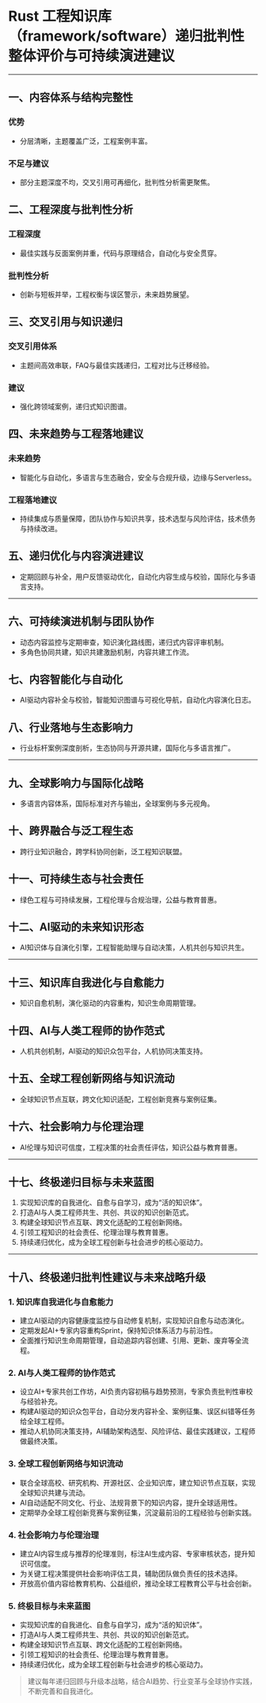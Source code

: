 # Rust 工程知识库（framework/software）递归批判性整体评价与可持续演进建议

---

## 一、内容体系与结构完整性

### 优势

- 分层清晰，主题覆盖广泛，工程案例丰富。

### 不足与建议

- 部分主题深度不均，交叉引用可再细化，批判性分析需更聚焦。

## 二、工程深度与批判性分析

### 工程深度

- 最佳实践与反面案例并重，代码与原理结合，自动化与安全贯穿。

### 批判性分析

- 创新与短板并举，工程权衡与误区警示，未来趋势展望。

## 三、交叉引用与知识递归

### 交叉引用体系

- 主题间高效串联，FAQ与最佳实践递归，工程对比与迁移经验。

### 建议

- 强化跨领域案例，递归式知识图谱。

## 四、未来趋势与工程落地建议

### 未来趋势

- 智能化与自动化，多语言与生态融合，安全与合规升级，边缘与Serverless。

### 工程落地建议

- 持续集成与质量保障，团队协作与知识共享，技术选型与风险评估，技术债务与持续改进。

## 五、递归优化与内容演进建议

- 定期回顾与补全，用户反馈驱动优化，自动化内容生成与校验，国际化与多语言支持。

---

## 六、可持续演进机制与团队协作

- 动态内容监控与定期审查，知识演化路线图，递归式内容评审机制。
- 多角色协同共建，知识共建激励机制，内容共建工作流。

## 七、内容智能化与自动化

- AI驱动内容补全与校验，智能知识图谱与可视化导航，自动化内容演化日志。

## 八、行业落地与生态影响力

- 行业标杆案例深度剖析，生态协同与开源共建，国际化与多语言推广。

---

## 九、全球影响力与国际化战略

- 多语言内容体系，国际标准对齐与输出，全球案例与多元视角。

## 十、跨界融合与泛工程生态

- 跨行业知识融合，跨学科协同创新，泛工程知识联盟。

## 十一、可持续生态与社会责任

- 绿色工程与可持续发展，工程伦理与合规治理，公益与教育普惠。

## 十二、AI驱动的未来知识形态

- AI知识体与自演化引擎，工程智能助理与自动决策，人机共创与知识共生。

---

## 十三、知识库自我进化与自愈能力

- 知识自愈机制，演化驱动的内容重构，知识生命周期管理。

## 十四、AI与人类工程师的协作范式

- 人机共创机制，AI驱动的知识众包平台，人机协同决策支持。

## 十五、全球工程创新网络与知识流动

- 全球知识节点互联，跨文化知识适配，工程创新竞赛与案例征集。

## 十六、社会影响力与伦理治理

- AI伦理与知识可信度，工程决策的社会责任评估，知识公益与教育普惠。

---

## 十七、终极递归目标与未来蓝图

1. 实现知识库的自我进化、自愈与自学习，成为“活的知识体”。
2. 打造AI与人类工程师共生、共创、共议的知识创新范式。
3. 构建全球知识节点互联、跨文化适配的工程创新网络。
4. 引领工程知识的社会责任、伦理治理与教育普惠。
5. 持续递归优化，成为全球工程创新与社会进步的核心驱动力。

---

## 十八、终极递归批判性建议与未来战略升级

### 1. 知识库自我进化与自愈能力

- 建立AI驱动的内容健康度监控与自动修复机制，实现知识自愈与动态演化。
- 定期发起AI+专家内容重构Sprint，保持知识体系活力与前沿性。
- 全面推行知识生命周期管理，自动追踪内容创建、引用、更新、废弃等全流程。

### 2. AI与人类工程师的协作范式

- 设立AI+专家共创工作坊，AI负责内容初稿与趋势预测，专家负责批判性审校与经验补充。
- 构建AI驱动的知识众包平台，自动分发内容补全、案例征集、误区纠错等任务给全球工程师。
- 推动人机协同决策支持，AI辅助架构选型、风险评估、最佳实践建议，工程师做最终决策。

### 3. 全球工程创新网络与知识流动

- 联合全球高校、研究机构、开源社区、企业知识库，建立知识节点互联，实现全球知识共建与流动。
- AI自动适配不同文化、行业、法规背景下的知识内容，提升全球适用性。
- 定期举办全球工程创新竞赛与案例征集，沉淀最前沿的工程经验与创新实践。

### 4. 社会影响力与伦理治理

- 建立AI内容生成与推荐的伦理准则，标注AI生成内容、专家审核状态，提升知识可信度。
- 为关键工程决策提供社会影响评估工具，辅助团队做负责任的技术选择。
- 开放高价值内容给教育机构、公益组织，推动全球工程教育公平与社会创新。

### 5. 终极目标与未来蓝图

- 实现知识库的自我进化、自愈与自学习，成为“活的知识体”。
- 打造AI与人类工程师共生、共创、共议的知识创新范式。
- 构建全球知识节点互联、跨文化适配的工程创新网络。
- 引领工程知识的社会责任、伦理治理与教育普惠。
- 持续递归优化，成为全球工程创新与社会进步的核心驱动力。

> 建议每年递归回顾与升级本战略，结合AI趋势、行业变革与全球协作实践，不断完善和自我进化。
